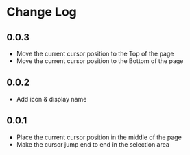 # Change Log

## 0.0.3

- Move the current cursor position to the Top of the page
- Move the current cursor position to the Bottom of the page

## 0.0.2

- Add icon & display name

## 0.0.1

- Place the current cursor position in the middle of the page
- Make the cursor jump end to end in the selection area
